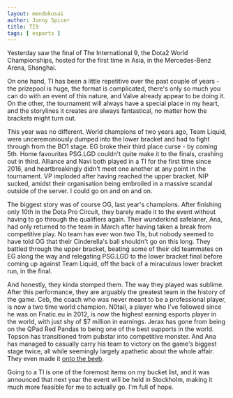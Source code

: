```yaml
---
layout: mendokusai
author: Jonny Spicer
title: TI9
tags: [ esports ]
---
```

Yesterday saw the final of The International 9, the Dota2 World Championships, hosted for the first time in Asia, in the Mercedes-Benz Arena, Shanghai.

On one hand, TI has been a little repetitive over the past couple of years - the prizepool is huge, the format is complicated, there's only so much you can do with an event of this nature, and Valve
already appear to be doing it. On the other, the tournament will always have a special place in my heart, and the storylines it creates are always fantastical, no matter how the brackets might turn out.

This year was no different. World champions of two years ago, Team Liquid, were unceremoniously dumped into the lower bracket and had to fight through from the BO1 stage. EG broke their third place curse -
by coming 5th. Home favourites PSG.LGD couldn't quite make it to the finals, crashing out in third. Alliance and Navi both played in a TI for the first time since 2016, and heartbreakingly
didn't meet one another at any point in the tournament. VP imploded after having reached
the upper bracket. NIP sucked, amidst their organisation being embroiled in a massive scandal
outside of the server. I could go on and on and on.

The biggest story was of course OG, last year's champions. After finishing only 10th in the Dota Pro Circuit, they barely made it to the event without having to go through the qualifiers
again. Their wunderkind safelaner, Ana, had only returned to the team in March after having
taken a break from competitive play. No team has ever won two TIs, but nobody seemed to have
told OG that their Cinderella's ball shouldn't go on this long. They battled through the upper
bracket, beating some of their old teammates on EG along the way and relegating PSG.LGD to
the lower bracket final before coming up against Team Liquid, off the back of a miraculous lower bracket run, in the final.

And honestly, they kinda stomped them. The way they played was sublime. After this performance,
they are arguably the greatest team in the history of the game. Ceb, the coach who was never
meant to be a professional player, is now a two time world champion. N0tail, a player who
I've followed since he was on Fnatic.eu in 2012, is now the highest earning esports player in
the world, with just shy of $7 million in earnings. Jerax has gone from being on the QPad Red
Pandas to being one of the best supports in the world. Topson has transitioned from pubstar
into competitive monster. And Ana has managed to casually carry his team to victory on the
game's biggest stage twice, all while seemingly largely apathetic about the whole affair. They
even made it [onto the beeb](https://www.bbc.co.uk/news/technology-49471963).

Going to a TI is one of the foremost items on my bucket list, and it was announced that next
year the event will be held in Stockholm, making it much more feasible for me to actually go.
I'm full of hope.
